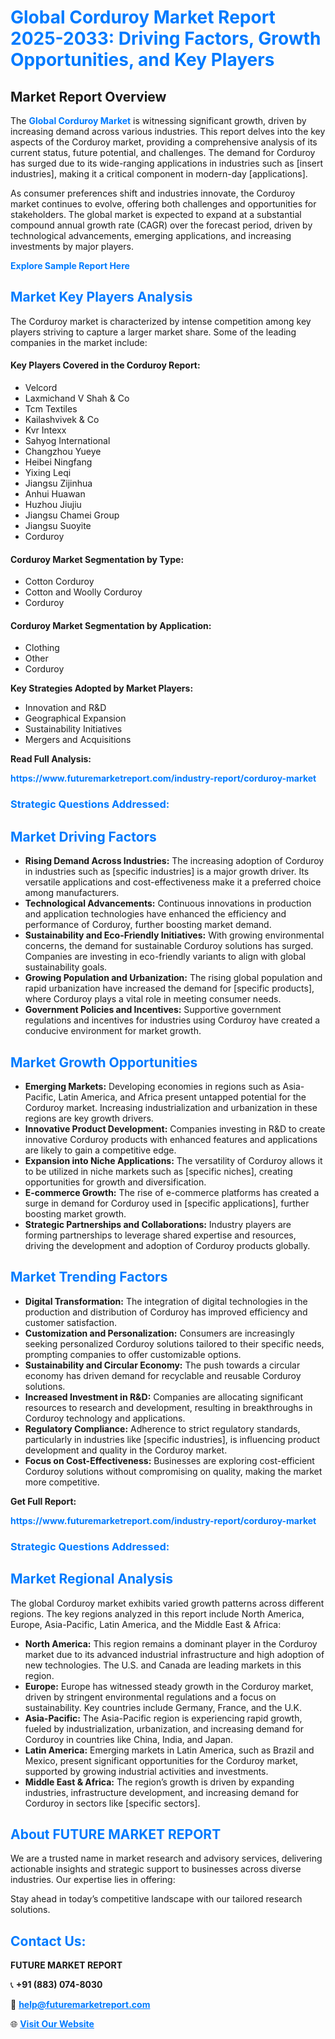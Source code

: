<h1 style="color: #007BFF;">Global Corduroy Market Report 2025-2033: Driving Factors, Growth Opportunities, and Key Players</h1>

<section id="overview">
<h2>Market Report Overview</h2>
<p>The <a href="https://www.futuremarketreport.com/industry-report/corduroy-market" style="color: #007BFF; text-decoration: none;"><strong>Global Corduroy Market</strong></a> is witnessing significant growth, driven by increasing demand across various industries. This report delves into the key aspects of the Corduroy market, providing a comprehensive analysis of its current status, future potential, and challenges. The demand for Corduroy has surged due to its wide-ranging applications in industries such as [insert industries], making it a critical component in modern-day [applications].</p>
<p>As consumer preferences shift and industries innovate, the Corduroy market continues to evolve, offering both challenges and opportunities for stakeholders. The global market is expected to expand at a substantial compound annual growth rate (CAGR) over the forecast period, driven by technological advancements, emerging applications, and increasing investments by major players.</p>
</section>

<section id="overview">
<p><a href="https://www.futuremarketreport.com/request-sample/reportId=88616" style="color: #007BFF; text-decoration: none;"><strong>Explore Sample Report Here</strong></a></p>
</section>

<section id="key-players">
<h2 style="color: #007BFF;">Market Key Players Analysis</h2>
<p>The Corduroy market is characterized by intense competition among key players striving to capture a larger market share. Some of the leading companies in the market include:</p>
<h4>Key Players Covered in the Corduroy Report:</h4>
<ul><li>Velcord</li><li>Laxmichand V Shah &amp; Co</li><li>Tcm Textiles</li><li>Kailashvivek &amp; Co</li><li>Kvr Intexx</li><li>Sahyog International</li><li>Changzhou Yueye</li><li>Heibei Ningfang</li><li>Yixing Leqi</li><li>Jiangsu Zijinhua</li><li>Anhui Huawan</li><li>Huzhou Jiujiu</li><li>Jiangsu Chamei Group</li><li>Jiangsu Suoyite</li><li>Corduroy</li></ul>
<h4>Corduroy Market Segmentation by Type:</h4>
<ul><li>Cotton Corduroy</li><li>Cotton and Woolly Corduroy</li><li>Corduroy</li></ul>

<h4>Corduroy Market Segmentation by Application:</h4>
<ul><li>Clothing</li><li>Other</li><li>Corduroy</li></ul>
<p><strong>Key Strategies Adopted by Market Players:</strong></p>
<ul>
<li>Innovation and R&D</li>
<li>Geographical Expansion</li>
<li>Sustainability Initiatives</li>
<li>Mergers and Acquisitions</li>
</ul>
</section>

<section>
<p><strong>Read Full Analysis: </strong></p><a href="https://www.futuremarketreport.com/industry-report/corduroy-market" style="color: #007BFF; text-decoration: none;"><strong>https://www.futuremarketreport.com/industry-report/corduroy-market</strong></a>
<h3 style="color: #007BFF;">Strategic Questions Addressed:</h3>
</section>

<section id="driving-factors">
<h2 style="color: #007BFF;">Market Driving Factors</h2>
<ul>
<li><strong>Rising Demand Across Industries:</strong> The increasing adoption of Corduroy in industries such as [specific industries] is a major growth driver. Its versatile applications and cost-effectiveness make it a preferred choice among manufacturers.</li>
<li><strong>Technological Advancements:</strong> Continuous innovations in production and application technologies have enhanced the efficiency and performance of Corduroy, further boosting market demand.</li>
<li><strong>Sustainability and Eco-Friendly Initiatives:</strong> With growing environmental concerns, the demand for sustainable Corduroy solutions has surged. Companies are investing in eco-friendly variants to align with global sustainability goals.</li>
<li><strong>Growing Population and Urbanization:</strong> The rising global population and rapid urbanization have increased the demand for [specific products], where Corduroy plays a vital role in meeting consumer needs.</li>
<li><strong>Government Policies and Incentives:</strong> Supportive government regulations and incentives for industries using Corduroy have created a conducive environment for market growth.</li>
</ul>
</section>

<section id="growth-opportunities">
<h2 style="color: #007BFF;">Market Growth Opportunities</h2>
<ul>
<li><strong>Emerging Markets:</strong> Developing economies in regions such as Asia-Pacific, Latin America, and Africa present untapped potential for the Corduroy market. Increasing industrialization and urbanization in these regions are key growth drivers.</li>
<li><strong>Innovative Product Development:</strong> Companies investing in R&D to create innovative Corduroy products with enhanced features and applications are likely to gain a competitive edge.</li>
<li><strong>Expansion into Niche Applications:</strong> The versatility of Corduroy allows it to be utilized in niche markets such as [specific niches], creating opportunities for growth and diversification.</li>
<li><strong>E-commerce Growth:</strong> The rise of e-commerce platforms has created a surge in demand for Corduroy used in [specific applications], further boosting market growth.</li>
<li><strong>Strategic Partnerships and Collaborations:</strong> Industry players are forming partnerships to leverage shared expertise and resources, driving the development and adoption of Corduroy products globally.</li>
</ul>
</section>

<section id="trending-factors">
<h2 style="color: #007BFF;">Market Trending Factors</h2>
<ul>
<li><strong>Digital Transformation:</strong> The integration of digital technologies in the production and distribution of Corduroy has improved efficiency and customer satisfaction.</li>
<li><strong>Customization and Personalization:</strong> Consumers are increasingly seeking personalized Corduroy solutions tailored to their specific needs, prompting companies to offer customizable options.</li>
<li><strong>Sustainability and Circular Economy:</strong> The push towards a circular economy has driven demand for recyclable and reusable Corduroy solutions.</li>
<li><strong>Increased Investment in R&D:</strong> Companies are allocating significant resources to research and development, resulting in breakthroughs in Corduroy technology and applications.</li>
<li><strong>Regulatory Compliance:</strong> Adherence to strict regulatory standards, particularly in industries like [specific industries], is influencing product development and quality in the Corduroy market.</li>
<li><strong>Focus on Cost-Effectiveness:</strong> Businesses are exploring cost-efficient Corduroy solutions without compromising on quality, making the market more competitive.</li>
</ul>
</section>

<section>
<p><strong>Get Full Report: </strong></p><a href="https://www.futuremarketreport.com/industry-report/corduroy-market" style="color: #007BFF; text-decoration: none;"><strong>https://www.futuremarketreport.com/industry-report/corduroy-market</strong></a>
<h3 style="color: #007BFF;">Strategic Questions Addressed:</h3>
</section>


<section id="regional-analysis">
<h2 style="color: #007BFF;">Market Regional Analysis</h2>
<p>The global Corduroy market exhibits varied growth patterns across different regions. The key regions analyzed in this report include North America, Europe, Asia-Pacific, Latin America, and the Middle East & Africa:</p>
<ul>
<li><strong>North America:</strong> This region remains a dominant player in the Corduroy market due to its advanced industrial infrastructure and high adoption of new technologies. The U.S. and Canada are leading markets in this region.</li>
<li><strong>Europe:</strong> Europe has witnessed steady growth in the Corduroy market, driven by stringent environmental regulations and a focus on sustainability. Key countries include Germany, France, and the U.K.</li>
<li><strong>Asia-Pacific:</strong> The Asia-Pacific region is experiencing rapid growth, fueled by industrialization, urbanization, and increasing demand for Corduroy in countries like China, India, and Japan.</li>
<li><strong>Latin America:</strong> Emerging markets in Latin America, such as Brazil and Mexico, present significant opportunities for the Corduroy market, supported by growing industrial activities and investments.</li>
<li><strong>Middle East & Africa:</strong> The region’s growth is driven by expanding industries, infrastructure development, and increasing demand for Corduroy in sectors like [specific sectors].</li>
</ul>
</section>

<footer>
<h2 style="color: #007BFF;">About FUTURE MARKET REPORT</h2>
<p>We are a trusted name in market research and advisory services, delivering actionable insights and strategic support to businesses across diverse industries. Our expertise lies in offering:</p>

<p>Stay ahead in today’s competitive landscape with our tailored research solutions.</p>

<h2 style="color: #007BFF;">Contact Us:</h2>
<p><strong>FUTURE MARKET REPORT</strong></p>
<p>📞 <strong>+91 (883) 074-8030</strong></p>
<p>📧 <strong><a href="mailto:help@futuremarketreport.com" style="color: #007BFF;">help@futuremarketreport.com</a></strong></p>
<p>🌐 <strong><a href="https://www.futuremarketreport.com/" style="color: #007BFF;">Visit Our Website</a></strong></p>
</footer>